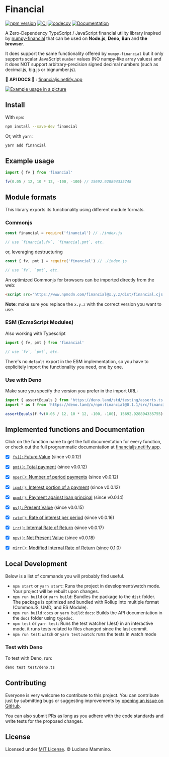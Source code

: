 # Financial

[![npm version](https://badge.fury.io/js/financial.svg)](https://badge.fury.io/js/financial)
[![CI](https://github.com/lmammino/financial/workflows/CI/badge.svg)](https://github.com/lmammino/financial/actions?query=workflow%3ACI)
[![codecov](https://codecov.io/gh/lmammino/financial/branch/main/graph/badge.svg)](https://codecov.io/gh/lmammino/financial)
[![Documentation](https://api.netlify.com/api/v1/badges/eca2653e-dcaa-41db-865c-ab635687e69d/deploy-status)](https://financialjs.netlify.app/)

A Zero-Dependency TypeScript / JavaScript financial utility library inspired by [numpy-financial](https://github.com/numpy/numpy-financial/) that can be used on **Node.js**, **Deno**, **Bun** and **the browser**.

It does support the same functionality offered by `numpy-financial` but it only supports scalar JavaScript `number` values (NO numpy-like array values) and it does NOT support arbitrary-precision signed decimal numbers (such as decimal.js, big.js or bignumber.js).


📖 **API DOCS** 📖 : [financialjs.netlify.app](https://financialjs.netlify.app)


[![Example usage in a picture](https://repository-images.githubusercontent.com/275629272/b295b880-bd3e-11ea-8860-705f2f6427ec)](https://repository-images.githubusercontent.com/275629272/b295b880-bd3e-11ea-8860-705f2f6427ec)


## Install

With `npm`:

```bash
npm install --save-dev financial
```

Or, with `yarn`:

```bash
yarn add financial
```


## Example usage

```javascript
import { fv } from 'financial'

fv(0.05 / 12, 10 * 12, -100, -100) // 15692.928894335748
```

## Module formats

This library exports its functionality using different module formats.


### Commonjs

```javascript
const financial = require('financial') // ./index.js

// use `financial.fv`, `financial.pmt`, etc.
```

or, leveraging destructuring

```javascript
const { fv, pmt } = require('financial') // ./index.js

// use `fv`, `pmt`, etc.
```

An optimized Commonjs for browsers can be imported directly from the web:

```html
<script src="https://www.npmcdn.com/financial@x.y.z/dist/financial.cjs.production.min.js"></script>
```

**Note**: make sure you replace the `x.y.z` with the correct version you want to use.


### ESM (EcmaScript Modules)

Also working with Typescript

```javascript
import { fv, pmt } from 'financial'

// use `fv`, `pmt`, etc.
```

There's no `default` export in the ESM implementation, so you have to explicitely import the functionality you need, one by one.


### Use with Deno

Make sure you specify the version you prefer in the import URL:

```typescript
import { assertEquals } from 'https://deno.land/std/testing/asserts.ts'
import * as f from 'https://deno.land/x/npm:financial@0.1.1/src/financial.ts'

assertEquals(f.fv(0.05 / 12, 10 * 12, -100, -100), 15692.928894335755)
```


## Implemented functions and Documentation

Click on the function name to get the full documentation for every function, or check out the full programmatic documentation at [financialjs.netlify.app](https://financialjs.netlify.app).

 - [X] [`fv()`: Future Value](https://financialjs.netlify.app/modules/_financial_.html#fv) (since v0.0.12)
 - [X] [`pmt()`: Total payment](https://financialjs.netlify.app/modules/_financial_.html#pmt) (since v0.0.12)
 - [X] [`nper()`: Number of period payments](https://financialjs.netlify.app/modules/_financial_.html#nper) (since v0.0.12)
 - [X] [`ipmt()`: Interest portion of a payment](https://financialjs.netlify.app/modules/_financial_.html#ipmt) (since v0.0.12)
 - [X] [`ppmt()`: Payment against loan principal](https://financialjs.netlify.app/modules/_financial_.html#ppmt) (since v0.0.14)
 - [X] [`pv()`: Present Value](https://financialjs.netlify.app/modules/_financial_.html#pv) (since v0.0.15)
 - [X] [`rate()`: Rate of interest per period](https://financialjs.netlify.app/modules/_financial_.html#rate) (since v0.0.16)
 - [X] [`irr()`: Internal Rate of Return](https://financialjs.netlify.app/modules/_financial_.html#irr) (since v0.0.17)
 - [X] [`npv()`: Net Present Value](https://financialjs.netlify.app/modules/_financial_.html#npv) (since v0.0.18)
 - [X] [`mirr()`: Modified Internal Rate of Return](https://financialjs.netlify.app/modules/_financial_.html#mirr) (since 0.1.0)


## Local Development

Below is a list of commands you will probably find useful.

 - `npm start` or `yarn start`: Runs the project in development/watch mode. Your project will be rebuilt upon changes.
 - `npm run build` or `yarn build`: Bundles the package to the `dist` folder. The package is optimized and bundled with Rollup into multiple format (CommonJS, UMD, and ES Module).
 - `npm run build:docs` or `yarn build:docs`: Builds the API documentation in the `docs` folder using `typedoc`.
 - `npm test` or `yarn test`: Runs the test watcher (Jest) in an interactive mode. it runs tests related to files changed since the last commit.
 - `npm run test:watch` or `yarn test:watch`: runs the tests in watch mode


### Test with Deno

To test with Deno, run:

```bash
deno test test/deno.ts
```


## Contributing

Everyone is very welcome to contribute to this project. You can contribute just by submitting bugs or
suggesting improvements by [opening an issue on GitHub](https://github.com/lmammino/financial/issues).

You can also submit PRs as long as you adhere with the code standards and write tests for the proposed changes.

## License

Licensed under [MIT License](LICENSE). © Luciano Mammino.
